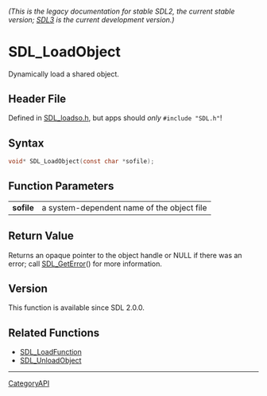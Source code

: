###### (This is the legacy documentation for stable SDL2, the current stable version; [SDL3](https://wiki.libsdl.org/SDL3/) is the current development version.)
# SDL_LoadObject

Dynamically load a shared object.

## Header File

Defined in [SDL_loadso.h](https://github.com/libsdl-org/SDL/blob/SDL2/include/SDL_loadso.h), but apps should _only_ `#include "SDL.h"`!

## Syntax

```c
void* SDL_LoadObject(const char *sofile);

```

## Function Parameters

|                |                                            |
| -------------- | ------------------------------------------ |
| **sofile**     | a system-dependent name of the object file |

## Return Value

Returns an opaque pointer to the object handle or NULL if there was an
error; call [SDL_GetError](SDL_GetError)() for more information.

## Version

This function is available since SDL 2.0.0.

## Related Functions

* [SDL_LoadFunction](SDL_LoadFunction)
* [SDL_UnloadObject](SDL_UnloadObject)

----
[CategoryAPI](CategoryAPI)

